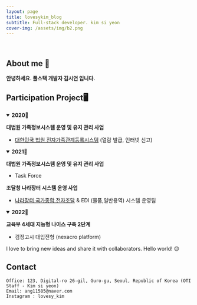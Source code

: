 ```yaml
---
layout: page
title: lovesykim_blog
subtitle: Full-stack developer. kim si yeon
cover-img: /assets/img/b2.png
---
```


<br/>

## About me 🙋

**안녕하세요. 풀스택 개발자 김시연 입니다.** 

## Participation Project🖥

<details markdown="1" open>
<summary>  
<b> 2020🐣 </b> 
</summary>

**대법원 가족정보시스템 운영 및 유지 관리 사업**
- [대한민국 법원 전자가족관계등록시스템](https://efamily.scourt.go.kr/index.jsp) (열람 발급, 인터넷 신고)
 
</details>

<details markdown="1" open>
<summary> 
<b> 2021🐤 </b>  <BR>
</summary>

**대법원 가족정보시스템 운영 및 유지 관리 사업**
- Task Force

**조달청 나라장터 시스템 운영 사업**
- [나라장터 국가종합 전자조달](https://www.g2b.go.kr/index.jsp) & EDI (물품,일반용역) 시스템 운영팀

</details>

<details markdown="1" open>
<summary>
<b> 2022🐥 </b>  <BR>
</summary>

**교육부 4세대 지능형 나이스 구축 2단계**
- 검정고시 대입전형 (nexacro platform)

</details>

I love to bring new ideas and share it with collaborators. Hello world! &#128525;

## Contact

```
Office: 123, Digital-ro 26-gil, Guro-gu, Seoul, Republic of Korea (OTI Staff - Kim si yeon)
Email: ang11585@naver.com
Instagram : lovesy_kim
```
